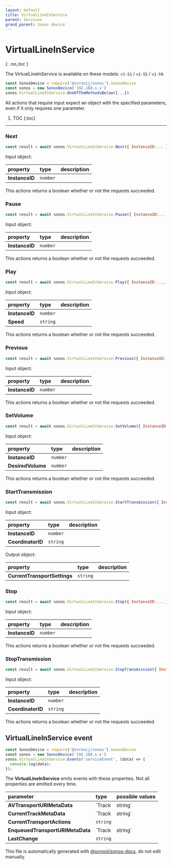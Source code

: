 ```yaml
---
layout: default
title: VirtualLineInService
parent: Services
grand_parent: Sonos device
---
```

# VirtualLineInService
{: .no_toc }

The VirtualLineInService is available on these models: `v1-S1` / `v1-S5` / `v1-S9`.

```js
const SonosDevice = require('@svrooij/sonos').SonosDevice
const sonos = new SonosDevice('192.168.x.x')
sonos.VirtualLineInService.OneOfTheMethodsBelow({...})
```

All actions that require input expect an object with the specified parameters, even if it only requires one parameter.

1. TOC
{:toc}

---

### Next

```js
const result = await sonos.VirtualLineInService.Next({ InstanceID:... });
```

Input object:

| property | type | description |
|:----------|:-----|:------------|
| **InstanceID** | `number` |  |

This actions returns a boolean whether or not the requests succeeded.

### Pause

```js
const result = await sonos.VirtualLineInService.Pause({ InstanceID:... });
```

Input object:

| property | type | description |
|:----------|:-----|:------------|
| **InstanceID** | `number` |  |

This actions returns a boolean whether or not the requests succeeded.

### Play

```js
const result = await sonos.VirtualLineInService.Play({ InstanceID:..., Speed:... });
```

Input object:

| property | type | description |
|:----------|:-----|:------------|
| **InstanceID** | `number` |  |
| **Speed** | `string` |  |

This actions returns a boolean whether or not the requests succeeded.

### Previous

```js
const result = await sonos.VirtualLineInService.Previous({ InstanceID:... });
```

Input object:

| property | type | description |
|:----------|:-----|:------------|
| **InstanceID** | `number` |  |

This actions returns a boolean whether or not the requests succeeded.

### SetVolume

```js
const result = await sonos.VirtualLineInService.SetVolume({ InstanceID:..., DesiredVolume:... });
```

Input object:

| property | type | description |
|:----------|:-----|:------------|
| **InstanceID** | `number` |  |
| **DesiredVolume** | `number` |  |

This actions returns a boolean whether or not the requests succeeded.

### StartTransmission

```js
const result = await sonos.VirtualLineInService.StartTransmission({ InstanceID:..., CoordinatorID:... });
```

Input object:

| property | type | description |
|:----------|:-----|:------------|
| **InstanceID** | `number` |  |
| **CoordinatorID** | `string` |  |

Output object:

| property | type | description |
|:----------|:-----|:------------|
| **CurrentTransportSettings** | `string` |  |

### Stop

```js
const result = await sonos.VirtualLineInService.Stop({ InstanceID:... });
```

Input object:

| property | type | description |
|:----------|:-----|:------------|
| **InstanceID** | `number` |  |

This actions returns a boolean whether or not the requests succeeded.

### StopTransmission

```js
const result = await sonos.VirtualLineInService.StopTransmission({ InstanceID:..., CoordinatorID:... });
```

Input object:

| property | type | description |
|:----------|:-----|:------------|
| **InstanceID** | `number` |  |
| **CoordinatorID** | `string` |  |

This actions returns a boolean whether or not the requests succeeded.

## VirtualLineInService event

```js
const SonosDevice = require('@svrooij/sonos').SonosDevice
const sonos = new SonosDevice('192.168.x.x')
sonos.VirtualLineInService.Events('serviceEvent', (data) => {
  console.log(data);
});
```

The **VirtualLineInService** emits events with these properties. Not all properties are emitted every time.

| parameter | type | possible values |
|:----------|:-----|:----------------|
| **AVTransportURIMetaData** | `Track | string` |  | 
| **CurrentTrackMetaData** | `Track | string` |  | 
| **CurrentTransportActions** | `string` |  | 
| **EnqueuedTransportURIMetaData** | `Track | string` |  | 
| **LastChange** | `string` |  | 

This file is automatically generated with [@svrooij/sonos-docs](https://github.com/svrooij/sonos-api-docs/tree/main/generator/sonos-docs), do not edit manually.
